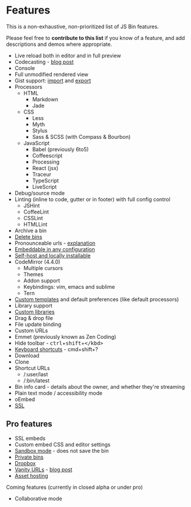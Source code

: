 # Features

This is a non-exhaustive, non-prioritized list of JS Bin features.

Please feel free to **contribute to this list** if you know of a feature, and add descriptions and demos where appropriate.

* Live reload both in editor and in full preview
* Codecasting - [blog post](http://remysharp.com/2013/11/14/what-is-codecasting/)
* Console
* Full unmodified rendered view
* Gist support: [import](/help/import-gists) and [export](/help/export-gist)
* Processors
  * HTML
    * Markdown
    * Jade
  * CSS
    * Less
    * Myth
    * Stylus
    * Sass & SCSS (with Compass & Bourbon)
  * JavaScript
    * Babel (previously 6to5)
    * Coffeescript
    * Processing
    * React (jsx)
    * Traceur
    * TypeScript
    * LiveScript
* Debug/source mode
* Linting (inline to code, gutter or in footer) with full config control
  * JSHint
  * CoffeeLint
  * CSSLint
  * HTMLLint
* Archive a bin
* [Delete bins](/help/delete-a-bin)
* Pronounceable urls - [explanation](/help/pronounceable-urls)
* [Embeddable in any configuration](/help/how-can-i-embed-jsbin)
* [Self-host and locally installable](/help/running-a-local-copy-of-jsbin)
* CodeMirror (4.4.0)
  * Multiple cursors
  * Themes
  * Addon support
  * Keybindings: vim, emacs and sublime
  * Tern
* [Custom templates](/help/defaults-in-bins) and default preferences (like default processors)
* Library support
* [Custom libraries](/help/adding-custom-libraries)
* Drag & drop file
* File update binding
* Custom URLs
* Emmet (previously known as Zen Coding)
* Hide toolbar - <kbd>ctrl</kbd>+<kbd>shift</kbd>+<kbd>\</kbd>
* [Keyboard shortcuts](/help/keyboard-shortcuts) - cmd+shift+?
* Download
* Clone
* Shortcut URLs
  * /:user/last
  * /:bin/latest
* Bin info card - details about the owner, and whether they're streaming
* Plain text mode / accessibility mode
* oEmbed
* [SSL](/help/ssl-opt-in)

## Pro features

* SSL embeds
* Custom embed CSS and editor settings
* [Sandbox mode](/help/sandbox-mode) - does not save the bin
* [Private bins](/help/private-bins)
* [Dropbox](/help/dropbox)
* [Vanity URLs](/help/pro#vanityurls) - [blog post](/blog/twdtw-4-tern-pro-features#upcomingprofeaturevanityurls)
* [Asset hosting](/help/asset-uploading)

Coming features (currently in closed alpha or under pro)

* Collaborative mode
